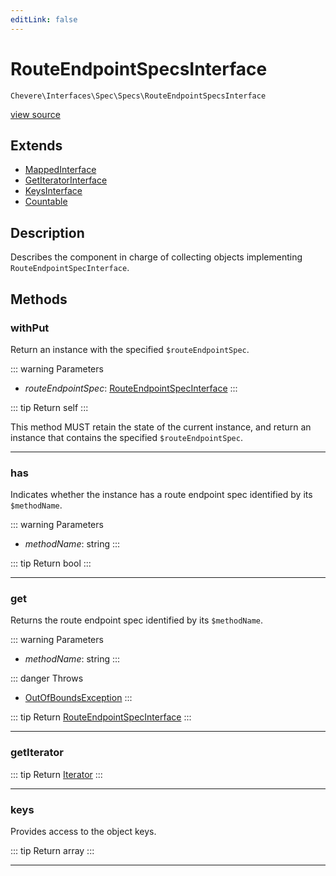 ```yaml
---
editLink: false
---
```


# RouteEndpointSpecsInterface

`Chevere\Interfaces\Spec\Specs\RouteEndpointSpecsInterface`

[view source](https://github.com/chevere/chevere/blob/main/src/Chevere/Interfaces/Spec/Specs/RouteEndpointSpecsInterface.php)

## Extends

- [MappedInterface](../../DataStructure/MappedInterface.md)
- [GetIteratorInterface](../../DataStructure/GetIteratorInterface.md)
- [KeysInterface](../../DataStructure/KeysInterface.md)
- [Countable](https://www.php.net/manual/class.countable)

## Description

Describes the component in charge of collecting objects implementing `RouteEndpointSpecInterface`.

## Methods

### withPut

Return an instance with the specified `$routeEndpointSpec`.

::: warning Parameters
- *routeEndpointSpec*: [RouteEndpointSpecInterface](./RouteEndpointSpecInterface.md)
:::

::: tip Return
self
:::

This method MUST retain the state of the current instance, and return
an instance that contains the specified `$routeEndpointSpec`.

---

### has

Indicates whether the instance has a route endpoint spec identified by its `$methodName`.

::: warning Parameters
- *methodName*: string
:::

::: tip Return
bool
:::

---

### get

Returns the route endpoint spec identified by its `$methodName`.

::: warning Parameters
- *methodName*: string
:::

::: danger Throws
- [OutOfBoundsException](../../../Exceptions/Core/OutOfBoundsException.md) 
:::

::: tip Return
[RouteEndpointSpecInterface](./RouteEndpointSpecInterface.md)
:::

---

### getIterator

::: tip Return
[Iterator](https://www.php.net/manual/class.iterator)
:::

---

### keys

Provides access to the object keys.

::: tip Return
array
:::

---
